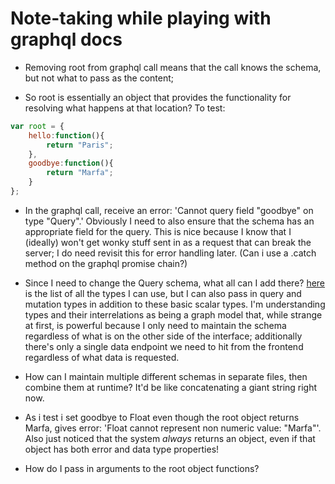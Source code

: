 # Note-taking while playing with graphql docs

- Removing root from graphql call means that the call knows the schema, but not what to pass as the content;

- So root is essentially an object that provides the functionality for resolving what happens at that location? To test:

```javascript
var root = {
    hello:function(){
        return "Paris";
    },
    goodbye:function(){
        return "Marfa";
    }
};
```

- In the graphql call, receive an error: 'Cannot query field "goodbye" on type "Query".' Obviously I need to also ensure that the schema has an appropriate field for the query. This is nice because I know that I (ideally) won't get wonky stuff sent in as a request that can break the server; I do need revisit this for error handling later. (Can i use a .catch method on the graphql promise chain?)

- Since I need to change the Query schema, what all can I add there? [here](https://graphql.org/learn/schema/#scalar-types) is the list of all the types I can use, but I can also pass in query and mutation types in addition to these basic scalar types. I'm understanding types and their interrelations as being a graph model that, while strange at first, is powerful because I only need to maintain the schema regardless of what is on the other side of the interface; additionally there's only a single data endpoint we need to hit from the frontend regardless of what data is requested.

- How can I maintain multiple different schemas in separate files, then combine them at runtime? It'd be like concatenating a giant string right now.

- As i test i set goodbye to Float even though the root object returns Marfa, gives error:  'Float cannot represent non numeric value: "Marfa"'. Also just noticed that the system _always_ returns an object, even if that object has both error and data type properties!

- How do I pass in arguments to the root object functions?